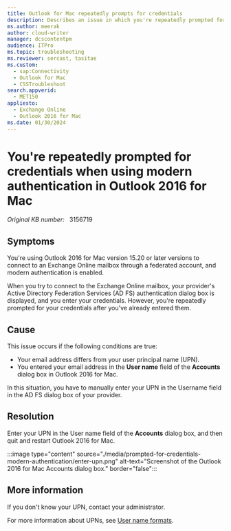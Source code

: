 ```yaml
---
title: Outlook for Mac repeatedly prompts for credentials
description: Describes an issue in which you're repeatedly prompted for your credentials in Outlook for Mac version 15.21 when you use a federated account and modern authentication is enabled. Provides a resolution.
ms.author: meerak
author: cloud-writer
manager: dcscontentpm
audience: ITPro
ms.topic: troubleshooting
ms.reviewer: sercast, tasitae
ms.custom: 
  - sap:Connectivity
  - Outlook for Mac
  - CSSTroubleshoot
search.appverid: 
  - MET150
appliesto: 
  - Exchange Online
  - Outlook 2016 for Mac
ms.date: 01/30/2024
---
```

# You're repeatedly prompted for credentials when using modern authentication in Outlook 2016 for Mac

_Original KB number:_ &nbsp; 3156719

## Symptoms

You're using Outlook 2016 for Mac version 15.20 or later versions to connect to an Exchange Online mailbox through a federated account, and modern authentication is enabled.

When you try to connect to the Exchange Online mailbox, your provider's Active Directory Federation Services (AD FS) authentication dialog box is displayed, and you enter your credentials. However, you're repeatedly prompted for your credentials after you've already entered them.

## Cause

This issue occurs if the following conditions are true:

- Your email address differs from your user principal name (UPN).
- You entered your email address in the **User name** field of the **Accounts** dialog box in Outlook 2016 for Mac.

In this situation, you have to manually enter your UPN in the Username field in the AD FS dialog box of your provider.

## Resolution

Enter your UPN in the User name field of the **Accounts** dialog box, and then quit and restart Outlook 2016 for Mac.

:::image type="content" source="./media/prompted-for-credentials-modern-authentication/enter-upn.png" alt-text="Screenshot of the Outlook 2016 for Mac Accounts dialog box." border="false":::

## More information

If you don't know your UPN, contact your administrator.

For more information about UPNs, see [User name formats](/windows/win32/secauthn/user-name-formats).
